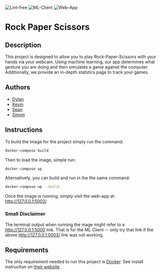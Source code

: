 ![Lint-free](https://github.com/nyu-software-engineering/containerized-app-exercise/actions/workflows/lint.yml/badge.svg)
![ML-Client](https://github.com/software-students-fall2024/4-containers-bookofamos/actions/workflows/build-ml-client.yml/badge.svg)
![Web-App](https://github.com/software-students-fall2024/4-containers-bookofamos/actions/workflows/build-web-app.yml/badge.svg)

# Rock Paper Scissors

## Description
This project is designed to allow you to play Rock-Paper-Scissors with your hands via your webcam. Using machine learning, our app determines what gesture you are doing and then simulates a game against the computer. Additionally, we provide an in-depth statstics page to track your games.

## Authors
- [Dylan](https://github.com/dm6288)
- [Kevin](https://github.com/naruminato1)
- [Sean](https://github.com/bairixie)
- [Simon](https://github.com/simesherbs)

## Instructions
To build the image for the project simply run the command:
```bash
docker-compose build
```
Then to load the image, simple run:
```bash
docker-compose up
```
Alternatively, you can build and run in the the same command:
```bash
docker-compose up --build
```

Once the image is running, simply visit the web-app at:
http://127.0.0.1:5003/

### Small Disclaimer
The terminal output when running the mage might refer to a http://127.0.0.1:5000 link. That is for the ML Client -- only try that link if the above http://127.0.0.1:5003/ link was not working.

## Requirements
The only requirement needed to run this project is [Docker](https://www.docker.com/). See install instruction on [their website](https://docs.docker.com/engine/install/).